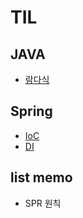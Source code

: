 # TIL

## JAVA
* [람다식](https://github.com/JeongseokNam/TIL/blob/main/java/%EB%9E%8C%EB%8B%A4%EC%8B%9D.md)

## Spring
* [IoC](https://github.com/JeongseokNam/TIL/blob/main/spring/IoC.md)
* [DI](https://github.com/JeongseokNam/TIL/blob/main/spring/DI.md)


## list memo
* SPR 원칙